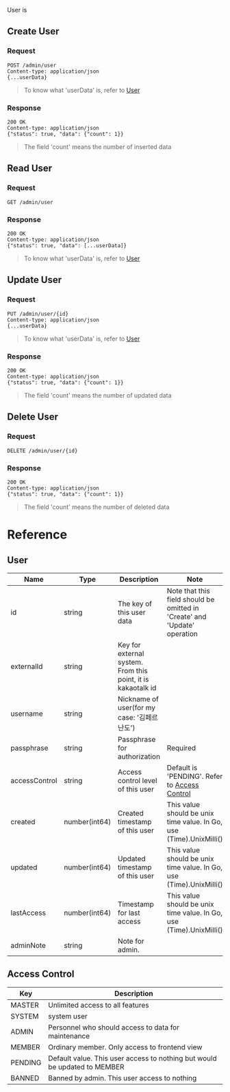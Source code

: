 User is

## Create User
### Request
```
POST /admin/user
Content-type: application/json
{...userData}
```
> To know what 'userData' is, refer to [User](#user)
### Response
```
200 OK
Content-type: application/json
{"status": true, "data": {"count": 1}}
```
> The field 'count' means the number of inserted data

## Read User
### Request
```
GET /admin/user
```
### Response
```
200 OK
Content-type: application/json
{"status": true, "data": [...userData]}
```
> To know what 'userData' is, refer to [User](#user)

## Update User
### Request
```
PUT /admin/user/{id}
Content-type: application/json
{...userData}
```
> To know what 'userData' is, refer to [User](#user)

### Response
```
200 OK
Content-type: application/json
{"status": true, "data": {"count": 1}}
```
> The field 'count' means the number of updated data

## Delete User 
### Request
```
DELETE /admin/user/{id}
```
### Response
```
200 OK
Content-type: application/json
{"status": true, "data": {"count": 1}}
```
> The field 'count' means the number of deleted data

# Reference

## User 
<table style="width: 100%">
    <thead>
        <th>Name</th>
        <th>Type</th>
        <th>Description</th>
        <th>Note</th>
    </thead>
    <tbody>
        <tr>
            <td>id</td>
            <td>string</td>
            <td>The key of this user data</td>
            <td>Note that this field should be omitted in 'Create' and 'Update' operation</td>
        </tr>
        <tr>
            <td>externalId</td>
            <td>string</td>
            <td>Key for external system. From this point, it is kakaotalk id</td>
            <td></td>
        </tr>
        <tr>
            <td>username</td>
            <td>string</td>
            <td>Nickname of user(for my case: '김페르난도')</td>
            <td></td>
        </tr>
        <tr>
            <td>passphrase</td>
            <td>string</td>
            <td>Passphrase for authorization</td>
            <td>Required</td>
        </tr>
        <tr>
            <td>accessControl</td>
            <td>string</td>
            <td>Access control level of this user</td>
            <td>Default is 'PENDING'. Refer to <a href="#access-control">Access Control</a></td>
        </tr>
        <tr>
            <td>created</td>
            <td>number(int64)</td>
            <td>Created timestamp of this user</td>
            <td>This value should be unix time value. In Go, use (Time).UnixMilli()</td>
        </tr>
        <tr>
            <td>updated</td>
            <td>number(int64)</td>
            <td>Updated timestamp of this user</td>
            <td>This value should be unix time value. In Go, use (Time).UnixMilli()</td>
        </tr>
        <tr>
            <td>lastAccess</td>
            <td>number(int64)</td>
            <td>Timestamp for last access</td>
            <td>This value should be unix time value. In Go, use (Time).UnixMilli()</td>
        </tr>
        <tr>
            <td>adminNote</td>
            <td>string</td>
            <td>Note for admin.</td>
            <td></td>
        </tr>
    </tbody>
</table>

## Access Control
<table style="width: 100%">
    <thead>
        <th>Key</th>
        <th>Description</th>
    </thead>
    <tbody>
        <tr>
            <td>MASTER</td>
            <td>Unlimited access to all features</td>
        </tr>
        <tr>
            <td>SYSTEM</td>
            <td>system user</td>
        </tr>
        <tr>
            <td>ADMIN</td>
            <td>Personnel who should access to data for maintenance</td>
        </tr>
        <tr>
            <td>MEMBER</td>
            <td>Ordinary member. Only access to frontend view</td>
        </tr>
        <tr>
            <td>PENDING</td>
            <td>Default value. This user access to nothing but would be updated to MEMBER</td>
        </tr>
        <tr>
            <td>BANNED</td>
            <td>Banned by admin. This user access to nothing</td>
        </tr>
    </tbody>
</table>

